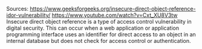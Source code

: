 Sources:
https://www.geeksforgeeks.org/insecure-direct-object-reference-idor-vulnerability/
https://www.youtube.com/watch?v=Cxt_XU8V3tw
\
Insecure direct object reference is a type of access control vulnerability in digital security. This can occur when a web application or application programming interface uses an identifier for direct access to an object in an internal database but does not check for access control or authentication.
